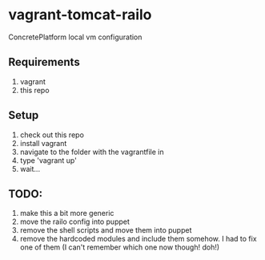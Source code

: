 vagrant-tomcat-railo
====================

ConcretePlatform local vm configuration


Requirements
--

1. vagrant
2. this repo
 
Setup
--

1. check out this repo
2. install vagrant
3. navigate to the folder with the vagrantfile in
4. type 'vagrant up'
5. wait...


TODO:
--
1. make this a bit more generic
2. move the railo config into puppet
3. remove the shell scripts and move them into puppet
4. remove the hardcoded modules and include them somehow. I had to fix one of them (I can't remember which one now though! doh!)

